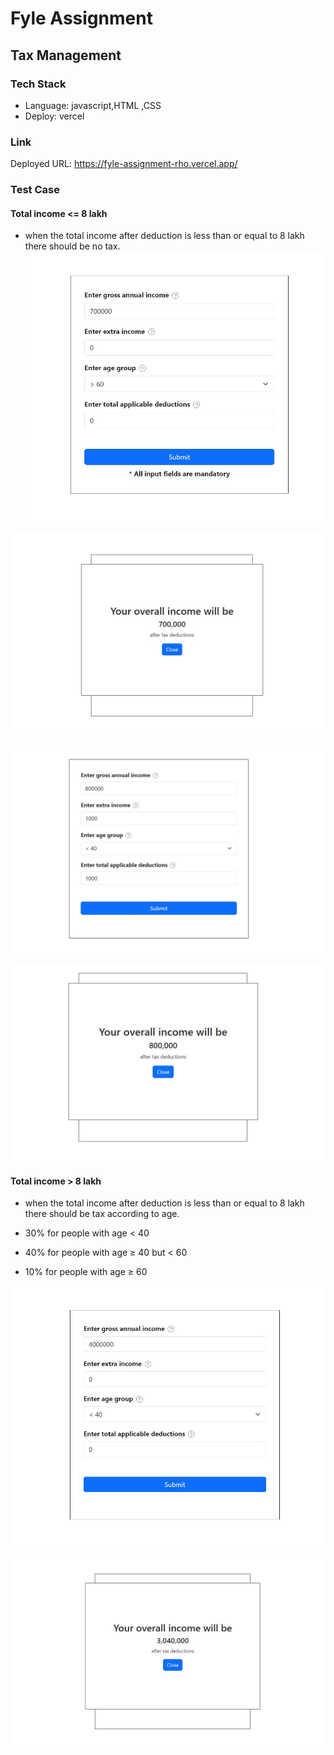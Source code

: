 # Fyle Assignment
## Tax Management

### Tech Stack
- Language: javascript,HTML ,CSS
- Deploy: vercel

### Link
Deployed URL: https://fyle-assignment-rho.vercel.app/

### Test Case 

#### Total income <= 8 lakh
- when the total income after deduction is less than or equal to 8 lakh there should be no tax.
![alt text](/photos/lessthan8lakh.jpg)

![alt text](/photos/resbelow8lakh.jpg)

![alt text](/photos/8lakh.jpg)

![alt text](/photos/res8lakh.jpg)

#### Total income > 8 lakh
- when the total income after deduction is less than or equal to 8 lakh there should be tax according to age.

- 30% for people with age < 40
- 40% for people with age ≥ 40 but < 60
- 10% for people with age ≥ 60

![alt text](/photos/above8.jpg)

![alt text](/photos/res8above.jpg)